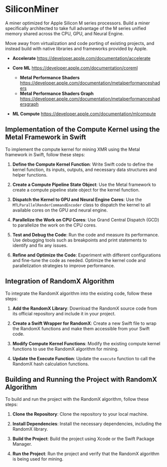 # SiliconMiner
A miner optimized for Apple Silicon M series processors.
Build a miner specifically architected to take full advantage of the M series unified memory shared across the CPU, GPU, and Neural Engine. 

Move away from virtualization and code porting of existing projects, and instead build with native libraries and frameworks provided by Apple.

- **Accelerate**
https://developer.apple.com/documentation/accelerate

- **Core ML**
https://developer.apple.com/documentation/coreml
  - **Metal Performance Shaders**
    https://developer.apple.com/documentation/metalperformanceshaders
  - **Metal Performance Shaders Graph**
    https://developer.apple.com/documentation/metalperformanceshadersgraph

- **ML Compute**
  https://developer.apple.com/documentation/mlcompute

## Implementation of the Compute Kernel using the Metal Framework in Swift

To implement the compute kernel for mining XMR using the Metal framework in Swift, follow these steps:

1. **Define the Compute Kernel Function**: Write Swift code to define the kernel function, its inputs, outputs, and necessary data structures and helper functions.

2. **Create a Compute Pipeline State Object**: Use the Metal framework to create a compute pipeline state object for the kernel function.

3. **Dispatch the Kernel to GPU and Neural Engine Cores**: Use the `MTLParallelRenderCommandEncoder` class to dispatch the kernel to all available cores on the GPU and neural engine.

4. **Parallelize the Work on CPU Cores**: Use Grand Central Dispatch (GCD) to parallelize the work on the CPU cores.

5. **Test and Debug the Code**: Run the code and measure its performance. Use debugging tools such as breakpoints and print statements to identify and fix any issues.

6. **Refine and Optimize the Code**: Experiment with different configurations and fine-tune the code as needed. Optimize the kernel code and parallelization strategies to improve performance.

## Integration of RandomX Algorithm

To integrate the RandomX algorithm into the existing code, follow these steps:

1. **Add the RandomX Library**: Download the RandomX source code from its official repository and include it in your project.

2. **Create a Swift Wrapper for RandomX**: Create a new Swift file to wrap the RandomX functions and make them accessible from your Swift code.

3. **Modify Compute Kernel Functions**: Modify the existing compute kernel functions to use the RandomX algorithm for mining.

4. **Update the Execute Function**: Update the `execute` function to call the RandomX hash calculation functions.

## Building and Running the Project with RandomX Algorithm

To build and run the project with the RandomX algorithm, follow these steps:

1. **Clone the Repository**: Clone the repository to your local machine.

2. **Install Dependencies**: Install the necessary dependencies, including the RandomX library.

3. **Build the Project**: Build the project using Xcode or the Swift Package Manager.

4. **Run the Project**: Run the project and verify that the RandomX algorithm is being used for mining.
